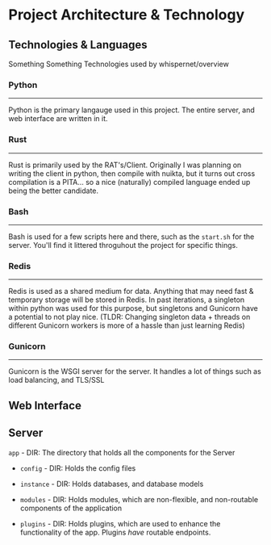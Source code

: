# Project Architecture & Technology

## Technologies & Languages

Something Something Technologies used by whispernet/overview

### Python
---

Python is the primary langauge used in this project. The entire server, and web interface are written in it.

### Rust
---

Rust is primarily used by the RAT's/Client. Originally I was planning on writing the client in python, then compile with nuikta, but it turns out cross compilation is a PITA... so a nice (naturally) compiled language ended up being the better candidate. 

### Bash
---

Bash is used for a few scripts here and there, such as the `start.sh` for the server. You'll find it littered throguhout the project for specific things. 

### Redis
---

Redis is used as a shared medium for data. Anything that may need fast & temporary storage will be stored in Redis. In past iterations, a singleton within python was used for this purpose, but singletons and Gunicorn have a potential to not play nice. (TLDR: Changing singleton data + threads on different Gunicorn workers is more of a hassle than just learning Redis) 


### Gunicorn
---

Gunicorn is the WSGI server for the server. It handles a lot of things such as load balancing, and TLS/SSL


## Web Interface

## Server
`app` - DIR: The directory that holds all the components for the Server

- `config` - DIR: Holds the config files


- `instance` - DIR: Holds databases, and database models


- `modules` - DIR: Holds modules, which are non-flexible, and non-routable components of the application


- `plugins` - DIR: Holds plugins, which are used to enhance the functionality of the app. Plugins *have* routable endpoints.

